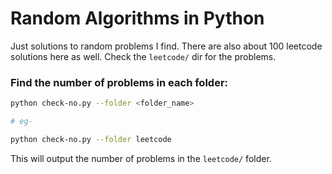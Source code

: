 # Random Algorithms in Python

Just solutions to random problems I find. There are also about 100 leetcode solutions here as well. Check the `leetcode/` dir for the problems.


### Find the number of problems in each folder:

```bash
python check-no.py --folder <folder_name>

# eg-

python check-no.py --folder leetcode
```

This will output the number of problems in the `leetcode/` folder.
